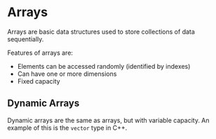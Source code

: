# Arrays

Arrays are basic data structures used to store collections of data sequentially.

Features of arrays are:
- Elements can be accessed randomly (identified by indexes)
- Can have one or more dimensions
- Fixed capacity


## Dynamic Arrays

Dynamic arrays are the same as arrays, but with variable capacity.
An example of this is the `vector` type in C++.
